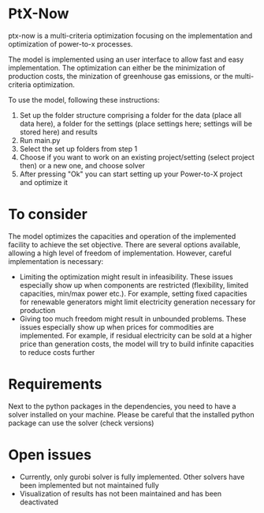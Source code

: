 # PtX-Now

ptx-now is a multi-criteria optimization focusing on the implementation and optimization of power-to-x processes.

The model is implemented using an user interface to allow fast and easy implementation. The optimization can either be the minimization of production costs, the minization of greenhouse gas emissions, or the multi-criteria optimization.

To use the model, following these instructions:

1. Set up the folder structure comprising a folder for the data (place all data here), a folder for the settings (place settings here; settings will be stored here) and results
2. Run main.py
3. Select the set up folders from step 1
4. Choose if you want to work on an existing project/setting (select project then) or a new one, and choose solver
5. After pressing "Ok" you can start setting up your Power-to-X project and optimize it

# To consider

The model optimizes the capacities and operation of the implemented facility to achieve the set objective. There are several options available, allowing a high level of freedom of implementation. However, careful implementation is necessary:

- Limiting the optimization might result in infeasibility. These issues especially show up when components are restricted (flexibility, limited capacities, min/max power etc.). For example, setting fixed capacities for renewable generators might limit electricity generation necessary for production
- Giving too much freedom might result in unbounded problems. These issues especially show up when prices for commodities are implemented. For example, if residual electricity can be sold at a higher price than generation costs, the model will try to build infinite capacities to reduce costs further

# Requirements

Next to the python packages in the dependencies, you need to have a solver installed on your machine. Please be careful that the installed python package can use the solver (check versions)

# Open issues

- Currently, only gurobi solver is fully implemented. Other solvers have been implemented but not maintained fully
- Visualization of results has not been maintained and has been deactivated
